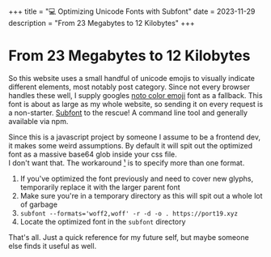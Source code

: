+++
title = "💻 Optimizing Unicode Fonts with Subfont"
date = 2023-11-29
description = "From 23 Megabytes to 12 Kilobytes"
+++

# From 23 Megabytes to 12 Kilobytes

So this website uses a small handful of unicode emojis to visually indicate different elements, most notably post category.
Since not every browser handles these well, I supply googles [noto color emoji](https://fonts.google.com/noto/specimen/Noto+Color+Emoji) font as a fallback.
This font is about as large as my whole website, so sending it on every request is a non-starter.
[Subfont](https://github.com/Munter/subfont) to the rescue!
A command line tool and generally available via npm.

Since this is a javascript project by someone I assume to be a frontend dev, it makes some weird assumptions.
By default it will spit out the optimized font as a massive base64 glob inside your css file. \
I don't want that.
The workaround [¹](https://github.com/Munter/subfont/issues/155) is to specify more than one format.

1. If you've optimized the font previously and need to cover new glyphs, temporarily replace it with the larger parent font
2. Make sure you're in a temporary directory as this will spit out a whole lot of garbage
3. `subfont --formats='woff2,woff' -r -d -o . https://port19.xyz`
4. Locate the optimized font in the `subfont` directory

That's all. Just a quick reference for my future self, but maybe someone else finds it useful as well.
